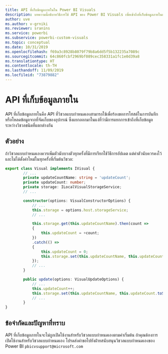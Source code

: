 ```yaml
---
title: API ที่เก็บข้อมูลภายในใน Power BI Visuals
description: บทความนี้อธิบายวิธีการใช้ API ของ Power BI Visuals เพื่อเข้าถึงที่เก็บข้อมูลภายในเครื่องของเบราว์เซอร์
author: uve
ms.author: v-grniki
ms.reviewer: sranins
ms.service: powerbi
ms.subservice: powerbi-custom-visuals
ms.topic: conceptual
ms.date: 10/31/2019
ms.openlocfilehash: f69a3c8928b8079f79b8a6dd5f5b132235a7089c
ms.sourcegitcommit: 64c860fcbf2969bf089cec358331a1fc1e0d39a8
ms.translationtype: HT
ms.contentlocale: th-TH
ms.lasthandoff: 11/09/2019
ms.locfileid: "73879882"
---
```

# <a name="local-storage-api"></a>API ที่เก็บข้อมูลภายใน

API ที่เก็บข้อมูลภายในคือ API ที่วิชวลแบบกำหนดเองสามารถใช้เพื่อร้องขอการโฮสต์ในการบันทึกหรือโหลดข้อมูลจากที่จัดเก็บของอุปกรณ์ ซึ่งแยกออกมาในแง่ที่ว่ามีการแยกการเข้าถึงที่เก็บข้อมูลระหว่างวิชวลชนิดที่แตกต่างกัน

## <a name="sample"></a>ตัวอย่าง

ถ้าวิชวลแบบกำหนดเองควรเพิ่มตัวนับบางตัวทุกครั้งที่มีการเรียกใช้วิธีการอัปเดต แต่ค่าตัวนับควรคงไว้และไม่ได้ตั้งค่าใหม่ในทุกครั้งที่เริ่มต้นวิชวล:

```typescript
export class Visual implements IVisual {
        // ...
        private updateCountName: string = 'updateCount';
        private updateCount: number;
        private storage: ILocalVisualStorageService;
        // ...

        constructor(options: VisualConstructorOptions) {
            // ...
            this.storage = options.host.storageService;
            // ...

            this.storage.get(this.updateCountName).then(count =>
            {
                this.updateCount = +count;
            })
            .catch(() =>
            {
                this.updateCount = 0;
                this.storage.set(this.updateCountName, this.updateCount.toString());
            });
            // ...
        }

        public update(options: VisualUpdateOptions) {
            // ...
            this.updateCount++;
            this.storage.set(this.updateCountName, this.updateCount.toString());
            // ...
        }
}
```

## <a name="known-limitations-and-issues"></a>ข้อจำกัดและปัญหาที่ทราบ

API ที่เก็บข้อมูลภายในจะไม่ถูกเปิดใช้งานสำหรับวิชวลแบบกำหนดเองตามค่าเริ่มต้น ถ้าคุณต้องการเปิดใช้งานสำหรับวิชวลแบบกำหนดเอง โปรดส่งคำขอไปยังฝ่ายสนับสนุนวิชวลแบบกำหนดเองของ Power BI `pbicvsupport@microsoft.com`
